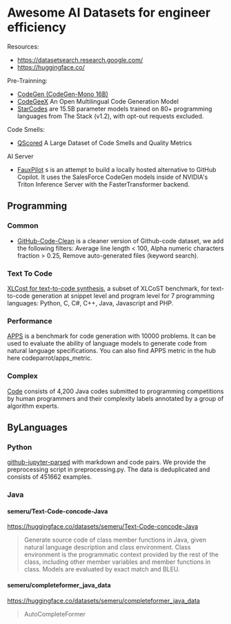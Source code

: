 # Awesome AI Datasets for engineer efficiency

Resources:

- https://datasetsearch.research.google.com/
- https://huggingface.co/

Pre-Trainning:

- [CodeGen (CodeGen-Mono 16B) ](https://huggingface.co/Salesforce/codegen-16B-mono)
- [CodeGeeX](https://github.com/THUDM/CodeGeeX) An Open Multilingual Code Generation Model 
- [StarCodes](https://huggingface.co/blog/starcoder) are 15.5B parameter models trained on 80+ programming languages from The Stack (v1.2), with opt-out requests excluded. 

Code Smells:

- [QScored](https://zenodo.org/record/7484812) A Large Dataset of Code Smells and Quality Metrics

AI Server

- [FauxPilot](https://github.com/fauxpilot/fauxpilot) s is an attempt to build a locally hosted alternative to GitHub Copilot. It uses the SalesForce CodeGen models inside of NVIDIA's Triton Inference Server with the FasterTransformer backend.

## Programming

### Common

- [GitHub-Code-Clean](https://huggingface.co/datasets/codeparrot/github-code-clean) is a cleaner version of Github-code dataset, we add the following filters: Average line length < 100, Alpha numeric characters fraction > 0.25, Remove auto-generated files (keyword search).

### Text To Code

[XLCost for text-to-code synthesis](https://huggingface.co/datasets/codeparrot/xlcost-text-to-code), a subset of XLCoST benchmark, for text-to-code generation at snippet level and program level for 7 programming languages: Python, C, C#, C++, Java, Javascript and PHP.

### Performance

[APPS](https://huggingface.co/datasets/codeparrot/apps) is a benchmark for code generation with 10000 problems. It can be used to evaluate the ability of language models to generate code from natural language specifications. You can also find APPS metric in the hub here codeparrot/apps_metric.

### Complex

[Code](https://huggingface.co/datasets/codeparrot/codecomplex) consists of 4,200 Java codes submitted to programming competitions by human programmers and their complexity labels annotated by a group of algorithm experts.

## ByLanguages

### Python

[github-jupyter-parsed](https://huggingface.co/codeparrot) with markdown and code pairs. We provide the preprocessing script in preprocessing.py. The data is deduplicated and consists of 451662 examples. 

### Java


#### semeru/Text-Code-concode-Java

https://huggingface.co/datasets/semeru/Text-Code-concode-Java

> Generate source code of class member functions in Java, given natural language description and class environment.
> Class environment is the programmatic context provided by the rest of the class, including other member variables and
> member functions in class. Models are evaluated by exact match and BLEU.

#### semeru/completeformer_java_data

https://huggingface.co/datasets/semeru/completeformer_java_data

> AutoCompleteFormer

